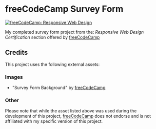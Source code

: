 # freeCodeCamp Survey Form
[![freeCodeCamp: Responsive Web Design](https://img.shields.io/badge/freeCodeCamp-Responsive_Web_Design-blue)](https://www.freecodecamp.org/mamlaki)

My completed survey form project from the: <em>Responsive Web Design Certification</em> section offered by [freeCodeCamp](https://www.freecodecamp.org/)

## Credits

This project uses the following external assets:

### Images

- "Survey Form Background" by [freeCodeCamp](https://www.freecodecamp.org)

### Other

Please note that while the asset listed above was used during the development of this project, [freeCodeCamp](https://www.freecodecamp.org) does not endorse and is not affiliated with my specific version of this project.
